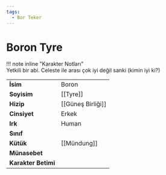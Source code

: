 ```yaml
---
tags:
  - Bor Teker
---  
```

# Boron Tyre  
  
  
!!! note inline "Karakter Notları"  
	Yetkili bir abi. Celeste ile arası çok iyi değil sanki (kimin iyi ki?)  
  
  
<table><tr><td><b>İsim</b></td><td>Boron</td></tr>  
<tr><td><b>Soyisim</b></td><td>[[Tyre]]</td></tr>  
<tr><td><b>Hizip</b></td><td>[[Güneş Birliği]]</td></tr>  
<tr><td><b>Cinsiyet</b></td><td>Erkek</td></tr>  
<tr><td><b>Irk</b></td><td>Human</td></tr>  
<tr><td><b>Sınıf</b></td><td></td></tr>  
<tr><td><b>Kütük</b></td><td>[[Mündung]]</td></tr>  
<tr><td><b>Münasebet</b></td><td></td></tr>  
<tr><td><b>Karakter Betimi</b></td><td></td></tr>  
</table>